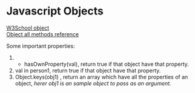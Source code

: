 # Javascript Objects  
[W3School object](https://www.w3schools.com/js/js_object_definition.asp)  
[Object all methods reference](https://www.w3schools.com/js/js_object_es5.asp)  

Some important properties:  
1. - hasOwnProperty(val), return true if that object have that property.
2. val in person1, return true if that object have that property.
3. Object.keys(obj1) , return an array which have all the properties of an object, *herer obj1 is an sample object to pass as an argument.*
